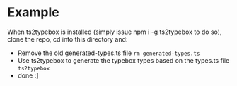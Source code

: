 # Example

When ts2typebox is installed (simply issue npm i -g ts2typebox to do so), clone
the repo, cd into this directory and:

- Remove the old generated-types.ts file `rm generated-types.ts`
- Use ts2typebox to generate the typebox types based on the types.ts file
  `ts2typebox`
- done :]

